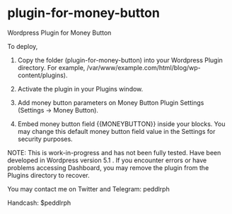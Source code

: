 # plugin-for-money-button
Wordpress Plugin for Money Button 

To deploy, 

1. Copy the folder (plugin-for-money-button) into your Wordpress Plugin directory. For example, /var/www/example.com/html/blog/wp-content/plugins). 

2. Activate the plugin in your Plugins window.

3. Add money button parameters on Money Button Plugin Settings (Settings -> Money Button).

4. Embed money button field {{MONEYBUTTON}} inside your blocks. You may change this default money button field value in the Settings for security purposes. 


NOTE: 
	This is work-in-progress and has not been fully tested. Have been developed in Wordpress version 5.1 .
	If you encounter errors or have problems accessing Dashboard, you may remove the plugin from the Plugins directory to recover.

You may contact me on Twitter and Telegram: peddlrph

Handcash: $peddlrph

